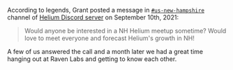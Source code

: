 According to legends, Grant posted a message in [`#us-new-hampshire`][1]
channel of [Helium Discord server][2] on September 10th, 2021:

> Would anyone be interested in a NH Helium meetup sometime? Would love to meet
> everyone and forecast Helium's growth in  NH!

A few of us answered the call and a month later we had a great time hanging out
at Raven Labs and getting to know each other.

[1]: https://discord.com/channels/404106811252408320/824002124899811347
[2]: https://discord.gg/helium
